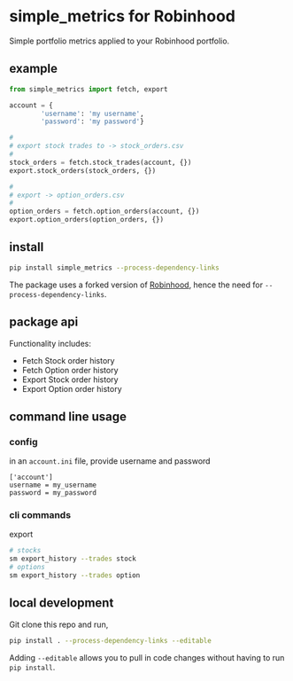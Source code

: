 # simple_metrics for Robinhood
Simple portfolio metrics applied to your Robinhood portfolio.

## example

```py
from simple_metrics import fetch, export

account = {
        'username': 'my username',
        'password': 'my password'}

#
# export stock trades to -> stock_orders.csv
#
stock_orders = fetch.stock_trades(account, {})
export.stock_orders(stock_orders, {})

#
# export -> option_orders.csv
#
option_orders = fetch.option_orders(account, {})
export.option_orders(option_orders, {})
```

## install
```sh
pip install simple_metrics --process-dependency-links
```

The package uses a forked version of
[Robinhood](https://github.com/Jamonek/Robinhood), hence
the need for  `--process-dependency-links`.

## package api

Functionality includes:

- Fetch Stock order history
- Fetch Option order history
- Export Stock order history
- Export Option order history


## command line usage

### config

in an `account.ini` file, provide username and password

```
['account']
username = my_username
password = my_password
```

### cli commands

export

```bash
# stocks
sm export_history --trades stock
# options
sm export_history --trades option
```

## local development
Git clone this repo and run,
```bash
pip install . --process-dependency-links --editable
```

Adding `--editable` allows you to pull in code changes without
having to run `pip install`.
